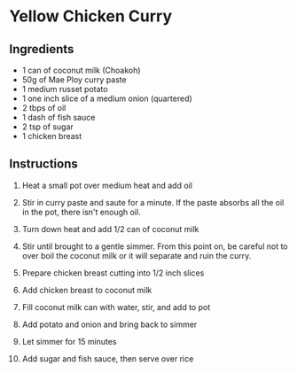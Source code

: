 Yellow Chicken Curry
====================

Ingredients
-----------
- 1 can of coconut milk (Choakoh)
- 50g of Mae Ploy curry paste
- 1 medium russet potato
- 1 one inch slice of a medium onion (quartered)
- 2 tbps of oil
- 1 dash of fish sauce
- 2 tsp of sugar
- 1 chicken breast

Instructions
------------
1. Heat a small pot over medium heat and add oil

2. Stir in curry paste and saute for a minute.  If the paste absorbs all the
   oil in the pot, there isn't enough oil.

3. Turn down heat and add 1/2 can of coconut milk

4. Stir until brought to a gentle simmer.  From this point on, be careful not to
   over boil the coconut milk or it will separate and ruin the curry.

5. Prepare chicken breast cutting into 1/2 inch slices

6. Add chicken breast to coconut milk

7. Fill coconut milk can with water, stir, and add to pot

8. Add potato and onion and bring back to simmer

9. Let simmer for 15 minutes

10. Add sugar and fish sauce, then serve over rice

